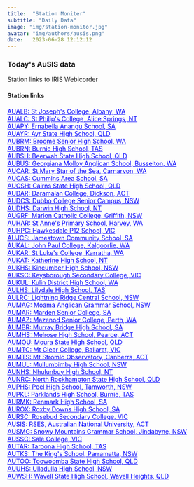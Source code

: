 ```yaml
---
title:  "Station Moniter"
subtitle: "Daily Data"
image: "img/station-monitor.jpg"
avatar: "img/authors/ausis.png"
date:   2023-06-28 12:12:12
---
```


### Today's AuSIS data
Station links to IRIS Webicorder

#### Station links 
<a href="https://www.iris.edu/app/station_monitor/#Today/S1-AUALB/webicorder/" style="color:blue;" target="_blank" rel="noopener noreferrer">AUALB: St Joseph's College, Albany, WA</a><br> 
<a href="https://www.iris.edu/app/station_monitor/#Today/S1-AUALC/webicorder/" style="color:blue;" target="_blank" rel="noopener noreferrer">AUALC: St Philip's College, Alice Springs, NT</a><br> 
<a href="https://www.iris.edu/app/station_monitor/#Today/S1-AUAPY/webicorder/" style="color:blue;" target="_blank" rel="noopener noreferrer">AUAPY: Ernabella Anangu School, SA</a><br> 
<a href="https://www.iris.edu/app/station_monitor/#Today/S1-AUAYR/webicorder/" style="color:blue;" target="_blank" rel="noopener noreferrer">AUAYR: Ayr State High School, QLD</a><br> 
<a href="https://www.iris.edu/app/station_monitor/#Today/S1-AUBRM/webicorder/" style="color:blue;" target="_blank" rel="noopener noreferrer">AUBRM: Broome Senior High School, WA</a><br> 
<a href="https://www.iris.edu/app/station_monitor/#Today/S1-AUBRN/webicorder/" style="color:blue;" target="_blank" rel="noopener noreferrer">AUBRN: Burnie High School, TAS</a><br> 
<a href="https://www.iris.edu/app/station_monitor/#Today/S1-AUBSH/webicorder/" style="color:blue;" target="_blank" rel="noopener noreferrer">AUBSH: Beerwah State High School, QLD</a><br> 
<a href="https://www.iris.edu/app/station_monitor/#Today/S1-AUBUS/webicorder/" style="color:blue;" target="_blank" rel="noopener noreferrer">AUBUS: Georgiana Molloy Anglican School, Busselton, WA</a><br> 
<a href="https://www.iris.edu/app/station_monitor/#Today/S1-AUCAR/webicorder/" style="color:blue;" target="_blank" rel="noopener noreferrer">AUCAR: St Mary Star of the Sea, Carnarvon, WA</a><br> 
<a href="https://www.iris.edu/app/station_monitor/#Today/S1-AUCAS/webicorder/" style="color:blue;" target="_blank" rel="noopener noreferrer">AUCAS: Cummins Area School, SA</a><br> 
<a href="https://www.iris.edu/app/station_monitor/#Today/S1-AUCSH/webicorder/" style="color:blue;" target="_blank" rel="noopener noreferrer">AUCSH: Cairns State High School, QLD</a><br> 
<a href="https://www.iris.edu/app/station_monitor/#Today/S1-AUDAR/webicorder/" style="color:blue;" target="_blank" rel="noopener noreferrer">AUDAR: Daramalan College, Dickson, ACT</a><br> 
<a href="https://www.iris.edu/app/station_monitor/#Today/S1-AUDCS/webicorder/" style="color:blue;" target="_blank" rel="noopener noreferrer">AUDCS: Dubbo College Senior Campus, NSW</a><br> 
<a href="https://www.iris.edu/app/station_monitor/#Today/S1-AUDHS/webicorder/" style="color:blue;" target="_blank" rel="noopener noreferrer">AUDHS: Darwin High School, NT</a><br> 
<a href="https://www.iris.edu/app/station_monitor/#Today/S1-AUGRF/webicorder/" style="color:blue;" target="_blank" rel="noopener noreferrer">AUGRF: Marion Catholic College, Griffith, NSW</a><br> 
<a href="https://www.iris.edu/app/station_monitor/#Today/S1-AUHAR/webicorder/" style="color:blue;" target="_blank" rel="noopener noreferrer">AUHAR: St Anne's Primary School, Harvey, WA</a><br> 
<a href="https://www.iris.edu/app/station_monitor/#Today/S1-AUHPC/webicorder/" style="color:blue;" target="_blank" rel="noopener noreferrer">AUHPC: Hawkesdale P12 School, VIC</a><br> 
<a href="https://www.iris.edu/app/station_monitor/#Today/S1-AUJCS/webicorder/" style="color:blue;" target="_blank" rel="noopener noreferrer">AUJCS: Jamestown Community School, SA</a><br> 
<a href="https://www.iris.edu/app/station_monitor/#Today/S1-AUKAL/webicorder/" style="color:blue;" target="_blank" rel="noopener noreferrer">AUKAL: John Paul College, Kalgoorlie, WA</a><br> 
<a href="https://www.iris.edu/app/station_monitor/#Today/S1-AUKAR/webicorder/" style="color:blue;" target="_blank" rel="noopener noreferrer">AUKAR: St Luke's College, Karratha, WA</a><br> 
<a href="https://www.iris.edu/app/station_monitor/#Today/S1-AUKAT/webicorder/" style="color:blue;" target="_blank" rel="noopener noreferrer">AUKAT: Katherine High School, NT</a><br> 
<a href="https://www.iris.edu/app/station_monitor/#Today/S1-AUKHS/webicorder/" style="color:blue;" target="_blank" rel="noopener noreferrer">AUKHS: Kincumber High School, NSW</a><br> 
<a href="https://www.iris.edu/app/station_monitor/#Today/S1-AUKSC/webicorder/" style="color:blue;" target="_blank" rel="noopener noreferrer">AUKSC: Keysborough Secondary College, VIC</a><br> 
<a href="https://www.iris.edu/app/station_monitor/#Today/S1-AUKUL/webicorder/" style="color:blue;" target="_blank" rel="noopener noreferrer">AUKUL: Kulin District High School, WA</a><br> 
<a href="https://www.iris.edu/app/station_monitor/#Today/S1-AULHS/webicorder/" style="color:blue;" target="_blank" rel="noopener noreferrer">AULHS: Lilydale High School, TAS</a><br> 
<a href="https://www.iris.edu/app/station_monitor/#Today/S1-AULRC/webicorder/" style="color:blue;" target="_blank" rel="noopener noreferrer">AULRC: Lightning Ridge Central School, NSW</a><br> 
<a href="https://www.iris.edu/app/station_monitor/#Today/S1-AUMAG/webicorder/" style="color:blue;" target="_blank" rel="noopener noreferrer">AUMAG: Moama Anglican Grammar School, NSW</a><br> 
<a href="https://www.iris.edu/app/station_monitor/#Today/S1-AUMAR/webicorder/" style="color:blue;" target="_blank" rel="noopener noreferrer">AUMAR: Marden Senior College, SA</a><br> 
<a href="https://www.iris.edu/app/station_monitor/#Today/S1-AUMAZ/webicorder/" style="color:blue;" target="_blank" rel="noopener noreferrer">AUMAZ: Mazenod Senior College, Perth, WA</a><br> 
<a href="https://www.iris.edu/app/station_monitor/#Today/S1-AUMBR/webicorder/" style="color:blue;" target="_blank" rel="noopener noreferrer">AUMBR: Murray Bridge High School, SA</a><br> 
<a href="https://www.iris.edu/app/station_monitor/#Today/S1-AUMHS/webicorder/" style="color:blue;" target="_blank" rel="noopener noreferrer">AUMHS: Melrose High School, Pearce, ACT</a><br> 
<a href="https://www.iris.edu/app/station_monitor/#Today/S1-AUMOU/webicorder/" style="color:blue;" target="_blank" rel="noopener noreferrer">AUMOU: Moura State High School, QLD</a><br> 
<a href="https://www.iris.edu/app/station_monitor/#Today/S1-AUMTC/webicorder/" style="color:blue;" target="_blank" rel="noopener noreferrer">AUMTC: Mt Clear College, Ballarat, VIC</a><br> 
<a href="https://www.iris.edu/app/station_monitor/#Today/S1-AUMTS/webicorder/" style="color:blue;" target="_blank" rel="noopener noreferrer">AUMTS: Mt Stromlo Observatory, Canberra, ACT</a><br> 
<a href="https://www.iris.edu/app/station_monitor/#Today/S1-AUMUL/webicorder/" style="color:blue;" target="_blank" rel="noopener noreferrer">AUMUL: Mullumbimby High School, NSW</a><br> 
<a href="https://www.iris.edu/app/station_monitor/#Today/S1-AUNHS/webicorder/" style="color:blue;" target="_blank" rel="noopener noreferrer">AUNHS: Nhulunbuy High School, NT</a><br> 
<a href="https://www.iris.edu/app/station_monitor/#Today/S1-AUNRC/webicorder/" style="color:blue;" target="_blank" rel="noopener noreferrer">AUNRC: North Rockhampton State High School, QLD</a><br> 
<a href="https://www.iris.edu/app/station_monitor/#Today/S1-AUPHS/webicorder/" style="color:blue;" target="_blank" rel="noopener noreferrer">AUPHS: Peel High School, Tamworth, NSW</a><br> 
<a href="https://www.iris.edu/app/station_monitor/#Today/S1-AUPKL/webicorder/" style="color:blue;" target="_blank" rel="noopener noreferrer">AUPKL: Parklands High School, Burnie, TAS</a><br> 
<a href="https://www.iris.edu/app/station_monitor/#Today/S1-AURMK/webicorder/" style="color:blue;" target="_blank" rel="noopener noreferrer">AURMK: Renmark High School, SA</a><br> 
<a href="https://www.iris.edu/app/station_monitor/#Today/S1-AUROX/webicorder/" style="color:blue;" target="_blank" rel="noopener noreferrer">AUROX: Roxby Downs High School, SA</a><br> 
<a href="https://www.iris.edu/app/station_monitor/#Today/S1-AURSC/webicorder/" style="color:blue;" target="_blank" rel="noopener noreferrer">AURSC: Rosebud Secondary College, VIC</a><br> 
<a href="https://www.iris.edu/app/station_monitor/#Today/S1-AUSIS/webicorder/" style="color:blue;" target="_blank" rel="noopener noreferrer">AUSIS: RSES, Australian National University, ACT</a><br> 
<a href="https://www.iris.edu/app/station_monitor/#Today/S1-AUSMG/webicorder/" style="color:blue;" target="_blank" rel="noopener noreferrer">AUSMG: Snowy Mountains Grammar School, Jindabyne, NSW</a><br> 
<a href="https://www.iris.edu/app/station_monitor/#Today/S1-AUSSC/webicorder/" style="color:blue;" target="_blank" rel="noopener noreferrer">AUSSC: Sale College, VIC</a><br> 
<a href="https://www.iris.edu/app/station_monitor/#Today/S1-AUTAR/webicorder/" style="color:blue;" target="_blank" rel="noopener noreferrer">AUTAR: Taroona High School, TAS</a><br> 
<a href="https://www.iris.edu/app/station_monitor/#Today/S1-AUTKS/webicorder/" style="color:blue;" target="_blank" rel="noopener noreferrer">AUTKS: The King's School, Parramatta, NSW</a><br> 
<a href="https://www.iris.edu/app/station_monitor/#Today/S1-AUTOO/webicorder/" style="color:blue;" target="_blank" rel="noopener noreferrer">AUTOO: Toowoomba State High School, QLD</a><br> 
<a href="https://www.iris.edu/app/station_monitor/#Today/S1-AUUHS/webicorder/" style="color:blue;" target="_blank" rel="noopener noreferrer">AUUHS: Ulladulla High School, NSW</a><br> 
<a href="https://www.iris.edu/app/station_monitor/#Today/S1-AUWSH/webicorder/" style="color:blue;" target="_blank" rel="noopener noreferrer">AUWSH: Wavell State High School, Wavell Heights, QLD</a><br>
